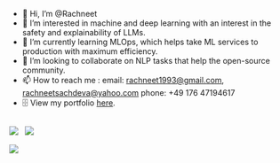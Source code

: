 - 👋 Hi, I’m @Rachneet
- 👀 I’m interested in machine and deep learning with an interest in the safety and explainability of LLMs. 
- 🌱 I’m currently learning MLOps, which helps take ML services to production with maximum efficiency.
- 💞️ I’m looking to collaborate on NLP tasks that help the open-source community.
- 📫 How to reach me : 
     email: rachneet1993@gmail.com, rachneetsachdeva@yahoo.com
     phone: +49 176 47194617
- :file_cabinet: View my portfolio [here](https://rachneet.github.io/).

<!---
Rachneet/Rachneet is a ✨ special ✨ repository because its `README.md` (this file) appears on your GitHub profile.
You can click the Preview link to take a look at your changes.
--->

<div style="display: flex; flex-direction: row;">
     
 <img class="img" src="https://github-readme-stats.vercel.app/api?username=rachneet&theme=radical" />  &nbsp;
 <img class="img" src="https://github-readme-streak-stats.herokuapp.com/?user=rachneet&theme=radical" />

</div>

<div align="left">

<img class="img" src="https://github-readme-stats.vercel.app/api/top-langs/?username=rachneet&theme=radical&layout=compact&hide=jupyter%20notebook" />

</div>
